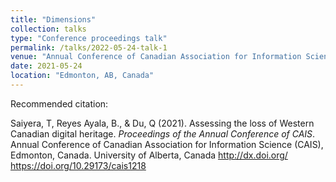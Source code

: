 ```yaml
---
title: "Dimensions"
collection: talks
type: "Conference proceedings talk"
permalink: /talks/2022-05-24-talk-1
venue: "Annual Conference of Canadian Association for Information Science (CAIS)"
date: 2021-05-24
location: "Edmonton, AB, Canada"
---
```


Recommended citation:  

Saiyera, T, Reyes Ayala, B., & Du, Q (2021). Assessing the loss of Western Canadian digital
heritage. _Proceedings of the Annual Conference of CAIS_. Annual Conference of Canadian Association
for Information Science (CAIS), Edmonton, Canada. University of Alberta, Canada http://dx.doi.org/
https://doi.org/10.29173/cais1218

